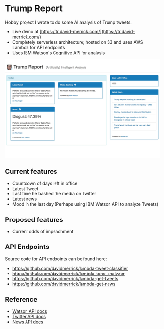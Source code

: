 # Trump Report

Hobby project I wrote to do some AI analysis of Trump tweets.

* Live demo at [https://tr.david-merrick.com/](https://tr.david-merrick.com/)
* Completely serverless architecture; hosted on S3 and uses AWS Lambda for API endpoints
* Uses IBM Watson's Cognitive API for analysis

![](img/screenshot.jpg)

## Current features

* Countdown of days left in office
* Latest Tweet
* Last time he bashed the media on Twitter
* Latest news
* Mood in the last day (Perhaps using IBM Watson API to analyze Tweets)

## Proposed features

* Current odds of impeachment

## API Endpoints

Source code for API endpoints can be found here:
* https://github.com/davidmerrick/lambda-tweet-classifier
* https://github.com/davidmerrick/lambda-tone-analyzer
* https://github.com/davidmerrick/lambda-get-tweets
* https://github.com/davidmerrick/lambda-get-news

## Reference

* [Watson API docs](https://www.ibm.com/watson/developercloud/doc/index.html)
* [Twitter API docs](https://dev.twitter.com/rest/public)
* [News API docs](https://newsapi.org/#sources)